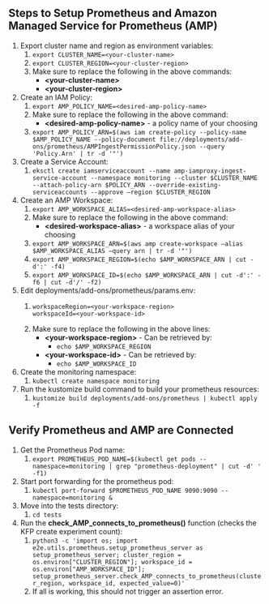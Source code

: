 ## Steps to Setup Prometheus and Amazon Managed Service for Prometheus (AMP)
1. Export cluster name and region as environment variables:
    1. `export CLUSTER_NAME=<your-cluster-name>`
    2. `export CLUSTER_REGION=<your-cluster-region>`
    3. Make sure to replace the following in the above commands:
        * **\<your-cluster-name\>**
        * **\<your-cluster-region\>**
2. Create an IAM Policy:
    1. `export AMP_POLICY_NAME=<desired-amp-policy-name>`
    2. Make sure to replace the following in the above command:
        * **\<desired-amp-policy-name\>** - a policy name of your choosing
    3. `export AMP_POLICY_ARN=$(aws iam create-policy --policy-name $AMP_POLICY_NAME --policy-document file://deployments/add-ons/prometheus/AMPIngestPermissionPolicy.json --query 'Policy.Arn' | tr -d '"')`
3. Create a Service Account:
    1. `eksctl create iamserviceaccount --name amp-iamproxy-ingest-service-account --namespace monitoring --cluster $CLUSTER_NAME --attach-policy-arn $POLICY_ARN --override-existing-serviceaccounts --approve —region $CLUSTER_REGION`
4. Create an AMP Workspace:
    1. `export AMP_WORKSPACE_ALIAS=<desired-amp-workspace-alias>`
    2. Make sure to replace the following in the above command:
        * **\<desired-workspace-alias\>** - a workspace alias of your choosing
    3. `export AMP_WORKSPACE_ARN=$(aws amp create-workspace —alias $AMP_WORKSPACE_ALIAS —query arn | tr -d '"')`
    4. `export AMP_WORKSPACE_REGION=$(echo $AMP_WORKSPACE_ARN | cut -d':' -f4)`
    5. `export AMP_WORKSPACE_ID=$(echo $AMP_WORKSPACE_ARN | cut -d':' -f6 | cut -d'/' -f2)`
5. Edit deployments/add-ons/prometheus/params.env:
    1. ```
       workspaceRegion=<your-workspace-region>
       workspaceId=<your-workspace-id>
       ```
    2. Make sure to replace the following in the above lines:
        * **\<your-workspace-region\>** - Can be retrieved by:
            * `echo $AMP_WORKSPACE_REGION`
        * **\<your-workspace-id\>** - Can be retrieved by:
            * `echo $AMP_WORKSPACE_ID`
6. Create the monitoring namespace:
    1. `kubectl create namespace monitoring`
7. Run the kustomize build command to build your prometheus resources:
    1. `kustomize build deployments/add-ons/prometheus | kubectl apply -f`

## Verify Prometheus and AMP are Connected
1. Get the Prometheus Pod name:
    1. `export PROMETHEUS_POD_NAME=$(kubectl get pods --namespace=monitoring | grep "prometheus-deployment" | cut -d' ' -f1)`
2. Start port forwarding for the prometheus pod:
    1. `kubectl port-forward $PROMETHEUS_POD_NAME 9090:9090 --namespace=monitoring &`
3. Move into the tests directory:
    1. `cd tests`
5. Run the **check_AMP_connects_to_prometheus()** function (checks the KFP create experiment count):
    1. `python3 -c 'import os; import e2e.utils.prometheus.setup_prometheus_server as setup_prometheus_server; cluster_region = os.environ["CLUSTER_REGION"]; workspace_id = os.environ["AMP_WORKSPACE_ID"]; setup_prometheus_server.check_AMP_connects_to_prometheus(cluster_region, workspace_id, expected_value=0)'`
    2. If all is working, this should not trigger an assertion error.
